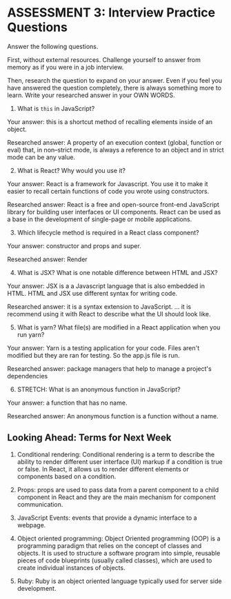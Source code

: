# ASSESSMENT 3: Interview Practice Questions

Answer the following questions.

First, without external resources. Challenge yourself to answer from memory as if you were in a job interview.

Then, research the question to expand on your answer. Even if you feel you have answered the question completely, there is always something more to learn. Write your researched answer in your OWN WORDS.


1. What is `this` in JavaScript?

  Your answer: this is a shortcut method of recalling elements inside of an object.

  Researched answer: A property of an execution context (global, function or eval) that, in non–strict mode, is always a reference to an object and in strict mode can be any value.
  



2. What is React? Why would you use it?

  Your answer: React is a framework for Javascript. You use it to make it easier to recall certain functions of code you wrote using constructors.

  Researched answer: React is a free and open-source front-end JavaScript library for building user interfaces or UI components. React can be used as a base in the development of single-page or mobile applications.



3. Which lifecycle method is required in a React class component?

  Your answer: constructor and props and super.

  Researched answer: Render



4. What is JSX? What is one notable difference between HTML and JSX?

  Your answer: JSX is a a Javascript language that is also embedded in HTML. HTML and JSX use different syntax for writing code.

  Researched answer:  it is a syntax extension to JavaScript. ... it is recommend using it with React to describe what the UI should look like.



5. What is yarn? What file(s) are modified in a React application when you run yarn?

  Your answer: Yarn is a testing application for your code.  Files aren't modified but they are ran for testing. So the app.js file is run.

  Researched answer: package managers that help to manage a project's dependencies



6. STRETCH: What is an anonymous function in JavaScript?

  Your answer: a function that has no name.

  Researched answer: An anonymous function is a function without a name.


## Looking Ahead: Terms for Next Week

1. Conditional rendering: Conditional rendering is a term to describe the ability to render different user interface (UI) markup if a condition is true or false. In React, it allows us to render different elements or components based on a condition. 

2. Props: props are used to pass data from a parent component to a child component in React and they are the main mechanism for component communication.

3. JavaScript Events: events that provide a dynamic interface to a webpage.

4. Object oriented programming: Object Oriented programming (OOP) is a programming paradigm that relies on the concept of classes and objects. It is used to structure a software program into simple, reusable pieces of code blueprints (usually called classes), which are used to create individual instances of objects.

5. Ruby: Ruby is an object oriented language typically used for server side development. 
